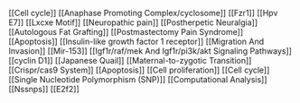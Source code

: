 [[Cell cycle]]
[[Anaphase Promoting Complex/cyclosome]]
[[Fzr1]]
[[Hpv E7]]
[[Lxcxe Motif]]
[[Neuropathic pain]]
[[Postherpetic Neuralgia]]
[[Autologous Fat Grafting]]
[[Postmastectomy Pain Syndrome]]
[[Apoptosis]]
[[Insulin-like growth factor 1 receptor]]
[[Migration And Invasion]]
[[Mir-153]]
[[Igf1r/raf/mek And Igf1r/pi3k/akt Signaling Pathways]]
[[cyclin D1]]
[[Japanese Quail]]
[[Maternal-to-zygotic Transition]]
[[Crispr/cas9 System]]
[[Apoptosis]]
[[Cell proliferation]]
[[Cell cycle]]
[[Single Nucleotide Polymorphism (SNP)]]
[[Computational Analysis]]
[[Nssnps]]
[[E2f2]]
